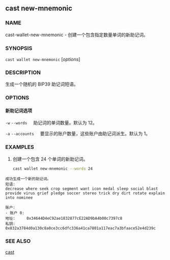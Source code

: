 ## cast new-mnemonic

### NAME

cast-wallet-new-mnemonic - 创建一个包含指定数量单词的新助记词。

### SYNOPSIS

``cast wallet new-mnemonic`` [*options*]

### DESCRIPTION

生成一个随机的 BIP39 助记词短语。

### OPTIONS

#### 新助记词选项

`-w`
`--words`
&nbsp;&nbsp;&nbsp;&nbsp;助记词的单词数量。默认为 12。

`-a`
`--accounts`
&nbsp;&nbsp;&nbsp;&nbsp;要显示的账户数量，这些账户由助记词派生。默认为 1。

### EXAMPLES

1. 创建一个包含 24 个单词的新助记词。
    ```sh
    cast wallet new-mnemonic --words 24
    ```
   
```text
成功生成一个新的助记词。
短语:
decrease where seek crop segment want icon medal sleep social blast provide virus grief pledge soccer stereo trick dry dirt rotate explain into nominee

账户:
- 账户 0:
地址:     0x34644D4eC92ae1832877cE22AD9bA4b00c7397c8
私钥: 0x832a3784d0a130c8a0ce3cc6dfc336a41ca7801a117eac7a3bfaace52e4d239c
```

### SEE ALSO

[cast](./cast.md)